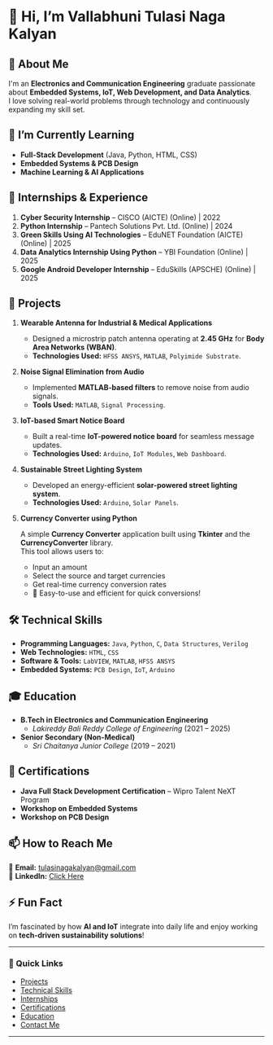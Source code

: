 # 👋 Hi, I’m **Vallabhuni Tulasi Naga Kalyan**  

## 👀 About Me  
I'm an **Electronics and Communication Engineering** graduate passionate about **Embedded Systems, IoT, Web Development, and Data Analytics**.  
I love solving real-world problems through technology and continuously expanding my skill set.  

## 🌱 I’m Currently Learning  
- **Full-Stack Development** (Java, Python, HTML, CSS)  
- **Embedded Systems & PCB Design**  
- **Machine Learning & AI Applications**  

## 💼 Internships & Experience  
1. **Cyber Security Internship** – CISCO (AICTE) (Online) | 2022  
2. **Python Internship** – Pantech Solutions Pvt. Ltd. (Online) | 2024  
3. **Green Skills Using AI Technologies** – EduNET Foundation (AICTE) (Online) | 2025  
4. **Data Analytics Internship Using Python** – YBI Foundation (Online) | 2025  
5. **Google Android Developer Internship** – EduSkills (APSCHE) (Online) | 2025

## 🔬 Projects  
1. **Wearable Antenna for Industrial & Medical Applications**  
   - Designed a microstrip patch antenna operating at **2.45 GHz** for **Body Area Networks (WBAN)**.  
   - **Technologies Used:** `HFSS ANSYS`, `MATLAB`, `Polyimide Substrate`.  

2. **Noise Signal Elimination from Audio**  
   - Implemented **MATLAB-based filters** to remove noise from audio signals.  
   - **Tools Used:** `MATLAB`, `Signal Processing`.  

3. **IoT-based Smart Notice Board**  
   - Built a real-time **IoT-powered notice board** for seamless message updates.  
   - **Technologies Used:** `Arduino`, `IoT Modules`, `Web Dashboard`.  

4. **Sustainable Street Lighting System**  
   - Developed an energy-efficient **solar-powered street lighting system**.  
   - **Technologies Used:** `Arduino`, `Solar Panels`.
4. **Currency Converter using Python**  

   A simple **Currency Converter** application built using **Tkinter** and the **CurrencyConverter** library.  
   This tool allows users to:  
      - Input an amount  
      - Select the source and target currencies  
      - Get real-time currency conversion rates  
      - 🚀 Easy-to-use and efficient for quick conversions!  

## 🛠️ Technical Skills  
- **Programming Languages:** `Java`, `Python`, `C`, `Data Structures`, `Verilog`  
- **Web Technologies:** `HTML`, `CSS`  
- **Software & Tools:** `LabVIEW`, `MATLAB`, `HFSS ANSYS`  
- **Embedded Systems:** `PCB Design`, `IoT`, `Arduino`  

## 🎓 Education  
- **B.Tech in Electronics and Communication Engineering**  
  - *Lakireddy Bali Reddy College of Engineering* (2021 – 2025)  
- **Senior Secondary (Non-Medical)**  
  - *Sri Chaitanya Junior College* (2019 – 2021)  

## 📜 Certifications  
- **Java Full Stack Development Certification** – Wipro Talent NeXT Program  
- **Workshop on Embedded Systems**  
- **Workshop on PCB Design**  

## 📫 How to Reach Me  
📧 **Email:** tulasinagakalyan@gmail.com  
🔗 **LinkedIn:** [Click Here](https://www.linkedin.com/in/vallabhuni-tulasi-naga-kalyan-781723274/)  

## ⚡ Fun Fact  
I’m fascinated by how **AI and IoT** integrate into daily life and enjoy working on **tech-driven sustainability solutions**!  

---

### 📌 Quick Links  
- [Projects](https://github.com/lbrce507/lbrce507/blob/main/README.md#-projects)  
- [Technical Skills](https://github.com/lbrce507/lbrce507/blob/main/README.md#%EF%B8%8F-technical-skills)  
- [Internships](https://github.com/lbrce507/lbrce507/blob/main/README.md#-internships--experience)  
- [Certifications](https://github.com/lbrce507/lbrce507/blob/main/README.md#-certifications)  
- [Education](https://github.com/lbrce507/lbrce507/blob/main/README.md#-education)  
- [Contact Me](https://github.com/lbrce507/lbrce507/blob/main/README.md#-how-to-reach-me)  

---

